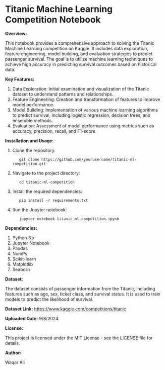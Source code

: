 # Titanic Machine Learning Competition Notebook

**Overview:**

This notebook provides a comprehensive approach to solving the Titanic Machine Learning competition on Kaggle. It includes data exploration, feature engineering, model building, and evaluation strategies to predict passenger survival. The goal is to utilize machine learning techniques to achieve high accuracy in predicting survival outcomes based on historical data.


**Key Features:**

1. Data Exploration: Initial examination and visualization of the Titanic dataset to understand patterns and relationships.
2. Feature Engineering: Creation and transformation of features to improve model performance.
3. Model Building: Implementation of various machine learning algorithms to predict survival, including logistic regression, decision trees, and ensemble methods.
4. Evaluation: Assessment of model performance using metrics such as accuracy, precision, recall, and F1-score.


**Installation and Usage:**

1. Clone the repository:


          git clone https://github.com/yourusername/titanic-ml-competition.git


2. Navigate to the project directory:


          cd titanic-ml-competition


3. Install the required dependencies:


          pip install -r requirements.txt


4. Run the Jupyter notebook:


          jupyter notebook titanic_ml_competition.ipynb



**Dependencies:**

1. Python 3.x
2. Jupyter Notebook
3. Pandas
4. NumPy
5. Scikit-learn
6. Matplotlib
7. Seaborn


**Dataset:**

The dataset consists of passenger information from the Titanic, including features such as age, sex, ticket class, and survival status. It is used to train models to predict the likelihood of survival.


**Dataset Link:** https://www.kaggle.com/competitions/titanic


**Uploaded Date:** 9/8/2024


**License:**

This project is licensed under the MIT License - see the LICENSE file for details.


**Author:**

Waqar Ali
